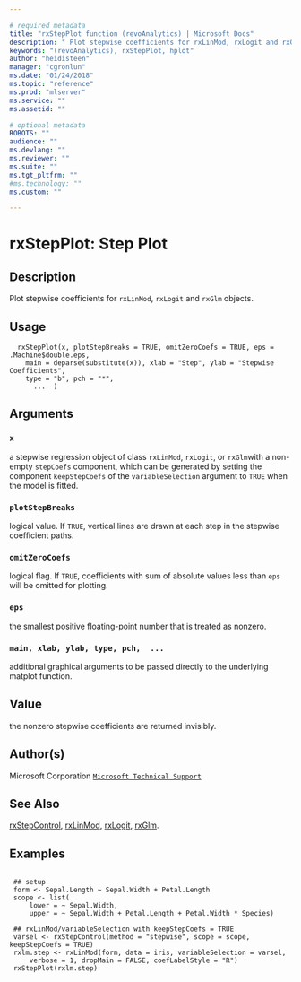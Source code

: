 ```yaml
--- 

# required metadata 
title: "rxStepPlot function (revoAnalytics) | Microsoft Docs" 
description: " Plot stepwise coefficients for rxLinMod, rxLogit and rxGlm objects. " 
keywords: "(revoAnalytics), rxStepPlot, hplot" 
author: "heidisteen" 
manager: "cgronlun" 
ms.date: "01/24/2018" 
ms.topic: "reference" 
ms.prod: "mlserver" 
ms.service: "" 
ms.assetid: "" 

# optional metadata 
ROBOTS: "" 
audience: "" 
ms.devlang: "" 
ms.reviewer: "" 
ms.suite: "" 
ms.tgt_pltfrm: "" 
#ms.technology: "" 
ms.custom: "" 

--- 
```



 # rxStepPlot: Step Plot 
 ## Description

Plot stepwise coefficients for `rxLinMod`, `rxLogit` and `rxGlm` objects.


 ## Usage

```   
  rxStepPlot(x, plotStepBreaks = TRUE, omitZeroCoefs = TRUE, eps = .Machine$double.eps, 
    main = deparse(substitute(x)), xlab = "Step", ylab = "Stepwise Coefficients", 
    type = "b", pch = "*",
      ...  )

```

 ## Arguments



 ### `x`
  a stepwise regression object of class `rxLinMod`, `rxLogit`, or `rxGlm`with a non-empty `stepCoefs` component, which can be generated by setting the component `keepStepCoefs` of the `variableSelection` argument to `TRUE` when the model is fitted. 



 ### `plotStepBreaks`
  logical value. If `TRUE`, vertical lines are drawn at each step in the stepwise coefficient paths. 



 ### `omitZeroCoefs`
  logical flag. If `TRUE`, coefficients with sum of absolute values less than `eps` will be omitted for plotting. 



 ### `eps`
  the smallest positive floating-point number that is treated as nonzero. 



 ### `main, xlab, ylab, type, pch,  ...`
  additional graphical arguments to be passed directly to the underlying matplot function. 



 ## Value

the nonzero stepwise coefficients are returned invisibly.

 ## Author(s)
 Microsoft Corporation [`Microsoft Technical Support`](https://go.microsoft.com/fwlink/?LinkID=698556&clcid=0x409)


 ## See Also

[rxStepControl](rxStepControl.md),
[rxLinMod](rxLinMod.md),
[rxLogit](rxLogit.md),
[rxGlm](rxGLM.md).

 ## Examples

 ```

  ## setup
  form <- Sepal.Length ~ Sepal.Width + Petal.Length
  scope <- list(
      lower = ~ Sepal.Width,
      upper = ~ Sepal.Width + Petal.Length + Petal.Width * Species)

  ## rxLinMod/variableSelection with keepStepCoefs = TRUE
  varsel <- rxStepControl(method = "stepwise", scope = scope, keepStepCoefs = TRUE)
  rxlm.step <- rxLinMod(form, data = iris, variableSelection = varsel,
      verbose = 1, dropMain = FALSE, coefLabelStyle = "R")
  rxStepPlot(rxlm.step)
```


